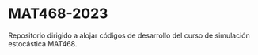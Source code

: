 # MAT468-2023
Repositorio dirigido a alojar códigos de desarrollo del curso de simulación estocástica MAT468.
